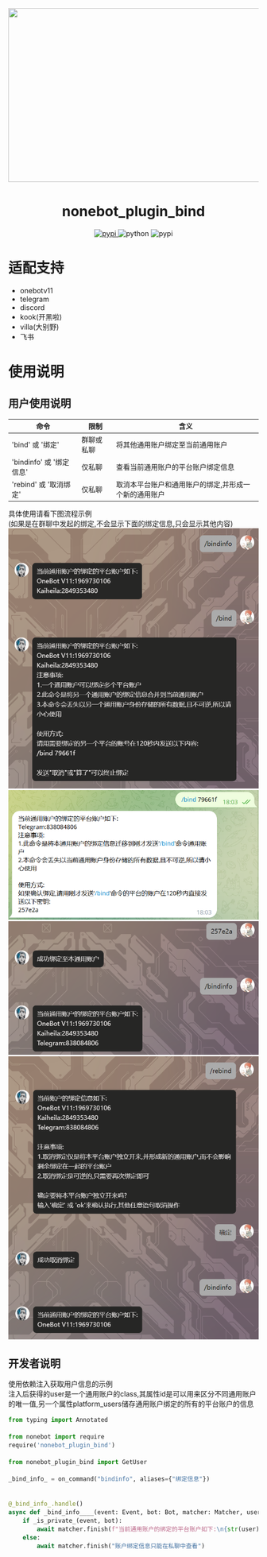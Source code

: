 <div align="center">
  <a href="https://github.com/canxin121">
    <img src="https://socialify.git.ci/canxin121/nonebot_plugin_bind/image?font=Raleway&forks=1&issues=1&language=1&logo=https%3A%2F%2Fcanxin121.github.io%2Fdocs%2Flogo.png&name=1&owner=1&pattern=Charlie%20Brown&pulls=1&stargazers=1&theme=Auto" width="700" height="350">
  </a>
  <h1>nonebot_plugin_bind</h1>
</div>

<p align="center">
    <a href="https://pypi.python.org/pypi/nonebot-plugin-bind">
    <img src="https://img.shields.io/pypi/v/nonebot-plugin-bind" alt="pypi">
    </a>
    <img src="https://img.shields.io/pypi/pyversions/nonebot-plugin-bind" alt="python">
    <img src="https://img.shields.io/pypi/dm/nonebot-plugin-bind" alt="pypi">
    <br />
    <a href="https://github.com/canxin121/nonebot_plugin_bind/releases/">
    <a href="https://img.shields.io/github/last-commit/canxin121/nonebot_plugin_bind">
    </a>
</p>
<div align="left">

# 适配支持
- onebotv11
- telegram
- discord
- kook(开黑啦)
- villa(大别野)
- 飞书
# 使用说明

## 用户使用说明

| 命令                  | 限制    | 含义                          |
|---------------------|-------|-----------------------------|
| 'bind' 或 '绑定'       | 群聊或私聊 | 将其他通用账户绑定至当前通用账户            |
| 'bindinfo' 或 '绑定信息' | 仅私聊   | 查看当前通用账户的平台账户绑定信息           |
| 'rebind' 或 '取消绑定'   | 仅私聊   | 取消本平台账户和通用账户的绑定,并形成一个新的通用账户 |

具体使用请看下图流程示例  
(如果是在群聊中发起的绑定,不会显示下面的绑定信息,只会显示其他内容)  
![使用qq发送bind命令](https://raw.githubusercontent.com/canxin121/nonebot_plugin_bind/main/src/1.png)  
![使用discord发送bind命令和token](https://raw.githubusercontent.com/canxin121/nonebot_plugin_bind/main/src/2.png)  
![使用qq发送密钥确认绑定](https://raw.githubusercontent.com/canxin121/nonebot_plugin_bind/main/src/3.png)  
![取消绑定](https://raw.githubusercontent.com/canxin121/nonebot_plugin_bind/main/src/4.png)  

## 开发者说明
使用依赖注入获取用户信息的示例  
注入后获得的user是一个通用账户的class,其属性id是可以用来区分不同通用账户的唯一值,另一个属性platform_users储存通用账户绑定的所有的平台账户的信息  

```python
from typing import Annotated

from nonebot import require
require('nonebot_plugin_bind')

from nonebot_plugin_bind import GetUser

_bind_info_ = on_command("bindinfo", aliases={"绑定信息"})


@_bind_info_.handle()
async def _bind_info____(event: Event, bot: Bot, matcher: Matcher, user: Annotated[User, GetUser()]):
    if _is_private_(event, bot):
        await matcher.finish(f"当前通用账户的绑定的平台账户如下:\n{str(user)}")
    else:
        await matcher.finish("账户绑定信息只能在私聊中查看")
```
